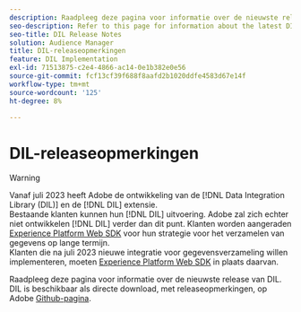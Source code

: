 ```yaml
---
description: Raadpleeg deze pagina voor informatie over de nieuwste release van DIL
seo-description: Refer to this page for information about the latest DIL releases
seo-title: DIL Release Notes
solution: Audience Manager
title: DIL-releaseopmerkingen
feature: DIL Implementation
exl-id: 71513875-c2e4-4866-ac14-0e1b382e0e56
source-git-commit: fcf13cf39f688f8aafd2b1020ddfe4583d67e14f
workflow-type: tm+mt
source-wordcount: '125'
ht-degree: 8%

---
```


# DIL-releaseopmerkingen

>[!WARNING]
>
>Vanaf juli 2023 heeft Adobe de ontwikkeling van de [!DNL Data Integration Library (DIL)] en de [!DNL DIL] extensie.
><br>
>Bestaande klanten kunnen hun [!DNL DIL] uitvoering. Adobe zal zich echter niet ontwikkelen [!DNL DIL] verder dan dit punt. Klanten worden aangeraden [Experience Platform Web SDK](https://experienceleague.adobe.com/docs/experience-platform/edge/home.html?lang=en) voor hun strategie voor het verzamelen van gegevens op lange termijn.
><br>
>Klanten die na juli 2023 nieuwe integratie voor gegevensverzameling willen implementeren, moeten [Experience Platform Web SDK](https://experienceleague.adobe.com/docs/experience-platform/edge/home.html?lang=en) in plaats daarvan.

Raadpleeg deze pagina voor informatie over de nieuwste release van DIL. DIL is beschikbaar als directe download, met releaseopmerkingen, op Adobe [Github-pagina](https://github.com/Adobe-Marketing-Cloud/dil/releases).
